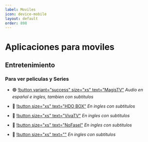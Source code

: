 ```yaml
---
label: Moviles
icon: device-mobile
layout: default
order: 898
---
```


# Aplicaciones para moviles

## Entretenimiento

### Para ver peliculas y Series

- 🟢 [!button variant="success" size="xs" text="MagisTV"](https://www.magistv.top/) 
    *Audio en español e ingles, tambien con subtitulos*

- 🔵 [!button size="xs" text="HDO BOX"](https://hdo.app/) 
   *En ingles con subtitulos*
   
- 🔵 [!button size="xs" text="VivaTV"](https://www.vivatv.io/)
    *En ingles con subtitulos*

- 🔵 [!button size="xs" text="NoFasel"](https://github.com/N0-0NE-Dev/NoFasel/releases) 
   *En ingles con subtitulos*

    
- 🔵 [!button size="xs" text=""]() 
   *En ingles con subtitulos*
   
